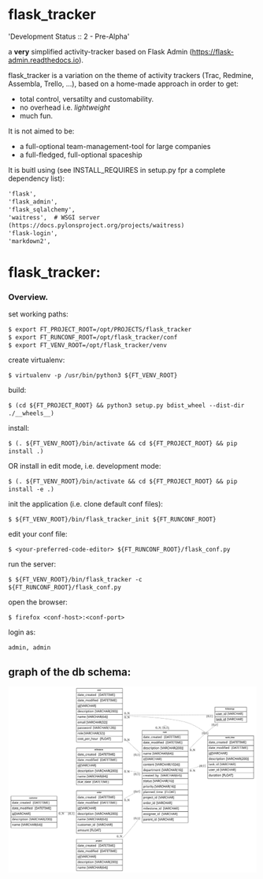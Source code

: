 # flask_tracker

'Development Status :: 2 - Pre-Alpha'

a **very** simplified activity-tracker based on Flask Admin (https://flask-admin.readthedocs.io).

flask_tracker is a variation on the theme of activity trackers (Trac, Redmine, Assembla, Trello, ...), based on a home-made approach in order to get:
* total control, versatilty and customability.
* no overhead i.e. *lightweight*
* much fun.

It is not aimed to be:
* a full-optional team-management-tool for large companies
* a full-fledged, full-optional spaceship

It is buitl using (see INSTALL_REQUIRES in setup.py fpr a complete dependency list):

    'flask',
    'flask_admin',
    'flask_sqlalchemy',
    'waitress',  # WSGI server (https://docs.pylonsproject.org/projects/waitress)
    'flask-login',
    'markdown2',


# flask_tracker:

### Overview.

set working paths:

    $ export FT_PROJECT_ROOT=/opt/PROJECTS/flask_tracker
    $ export FT_RUNCONF_ROOT=/opt/flask_tracker/conf
    $ export FT_VENV_ROOT=/opt/flask_tracker/venv


create virtualenv:

    $ virtualenv -p /usr/bin/python3 ${FT_VENV_ROOT}

build:

    $ (cd ${FT_PROJECT_ROOT} && python3 setup.py bdist_wheel --dist-dir ./__wheels__)

install:

    $ (. ${FT_VENV_ROOT}/bin/activate && cd ${FT_PROJECT_ROOT} && pip install .)

OR install in edit mode, i.e. development mode:

    $ (. ${FT_VENV_ROOT}/bin/activate && cd ${FT_PROJECT_ROOT} && pip install -e .)

init the application (i.e. clone default conf files):

    $ ${FT_VENV_ROOT}/bin/flask_tracker_init ${FT_RUNCONF_ROOT}

edit your conf file:

    $ <your-preferred-code-editor> ${FT_RUNCONF_ROOT}/flask_conf.py

run the server:

    $ ${FT_VENV_ROOT}/bin/flask_tracker -c ${FT_RUNCONF_ROOT}/flask_conf.py

open the browser:

    $ firefox <conf-host>:<conf-port>
    
login as: 

    admin, admin

## graph of the db schema:

<img src="/doc/data_schema.v1.svg" alt="db schema" style="width: 640px;"/>
